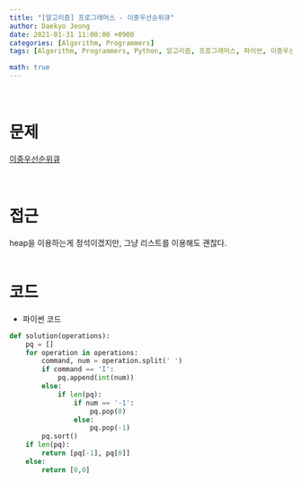 ```yaml
---
title: "[알고리즘] 프로그래머스 - 이중우선순위큐"
author: Daekyo Jeong
date: 2021-01-31 11:00:00 +0900
categories: [Algorithm, Programmers]
tags: [Algorithm, Programmers, Python, 알고리즘, 프로그래머스, 파이썬, 이중우선순위큐]

math: true
---
```


<br/>

# **문제**


[이중우선순위큐](https://programmers.co.kr/learn/courses/30/lessons/42628)

<br/>

# **접근**  

heap을 이용하는게 정석이겠지만, 그냥 리스트를 이용해도 괜찮다.  
<br/>

# **코드**


- 파이썬 코드   

```py
def solution(operations):
    pq = []
    for operation in operations:
        command, num = operation.split(' ')
        if command == 'I':
            pq.append(int(num))
        else:
            if len(pq):
                if num == '-1':
                    pq.pop(0)
                else:
                    pq.pop(-1)
        pq.sort()
    if len(pq):
        return [pq[-1], pq[0]]
    else:
        return [0,0]
```


<br/>
